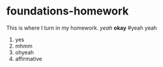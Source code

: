 # foundations-homework
This is where I turn in my homework. 
*yeah*
**okay**
#yeah yeah
1. yes
2. mhmm
3. ohyeah 
4. affirmative 
